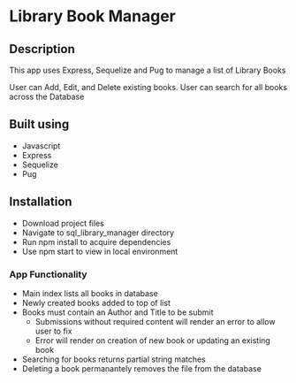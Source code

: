 # Library Book Manager
 
## Description
This app uses Express, Sequelize and Pug to manage a list of Library Books

User can Add, Edit, and Delete existing books.
User can search for all books across the Database

## Built using
* Javascript
* Express
* Sequelize
* Pug

## Installation
* Download project files
* Navigate to sql_library_manager directory
* Run npm install to acquire dependencies
* Use npm start to view in local environment

### App Functionality
* Main index lists all books in database
* Newly created books added to top of list
* Books must contain an Author and Title to be submit
    * Submissions without required content will render an error to allow user to fix
    * Error will render on creation of new book or updating an existing book
* Searching for books returns partial string matches
* Deleting a book permanantely removes the file from the database

